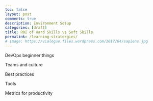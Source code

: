 ```yaml
---
toc: false
layout: post
comments: true
description: Environment Setup
categories: [draft]
title: ROI of Hard Skills vs Soft Skills
permalink: /learning-stratergies/
# image: https://vialogue.files.wordpress.com/2017/04/sapiens.jpg
---
```

DevOps beginner things



Teams and culture



Best practices



Tools



Metrics for productivity

